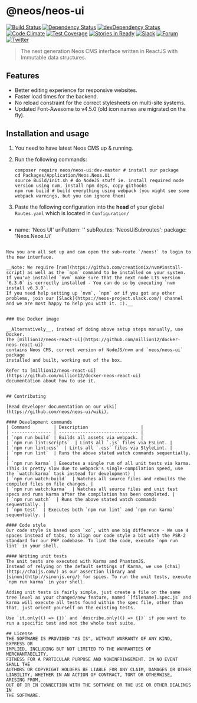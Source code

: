 # @neos/neos-ui
[![Build Status](https://travis-ci.org/neos/neos-ui.svg?branch=master)](https://travis-ci.org/neos/neos-ui) [![Dependency Status](https://david-dm.org/neos/neos-ui.svg)](https://david-dm.org/neos/neos-ui) [![devDependency Status](https://david-dm.org/neos/neos-ui/dev-status.svg)](https://david-dm.org/neos/neos-ui#info=devDependencies&view=table)
[![Code Climate](https://codeclimate.com/github/neos/neos-ui/badges/gpa.svg)](https://codeclimate.com/github/neos/neos-ui)
[![Test Coverage](https://codeclimate.com/github/neos/neos-ui/badges/coverage.svg)](https://codeclimate.com/github/neos/neos-ui/coverage)
[![Stories in Ready](https://badge.waffle.io/neos/neos-ui.svg?label=ready&title=Issues+Ready)](http://waffle.io/neos/neos-ui)
[![Slack](http://slack.neos.io/badge.svg)](http://slack.neos.io) [![Forum](https://img.shields.io/badge/forum-Discourse-39c6ff.svg)](https://discuss.neos.io/) [![Twitter](https://img.shields.io/twitter/follow/neoscms.svg?style=social)](https://twitter.com/NeosCMS)

> The next generation Neos CMS interface written in ReactJS with Immutable data structures.


## Features

* Better editing experience for responsive websites.
* Faster load times for the backend.
* No reload constraint for the correct stylesheets on multi-site systems.
* Updated Font-Awesome to v4.5.0 (old icon names are migrated on the fly).


## Installation and usage

1. You need to have latest Neos CMS up & running.

2. Run the following commands:
   ```
   composer require neos/neos-ui:dev-master # install our package
   cd Packages/Application/Neos.Neos.Ui
   source Build/init.sh # do NodeJS stuff ie. install required node version using nvm, install npm deps, copy githooks
   npm run build # build everything using webpack (you might see some webpack warnings, but you can ignore them)
   ```

3. Paste the following configuration into the **head** of your global `Routes.yaml` which is located in `Configuration/`
   ```yaml
  -
    name: 'Neos UI'
    uriPattern: '<NeosUiSubroutes>'
    subRoutes:
      'NeosUiSubroutes':
        package: 'Neos.Neos.Ui'
   ```

Now you are all set up and can open the sub-route `/neos!` to login to the new interface.

__Note: We require [nvm](https://github.com/creationix/nvm#install-script) as well as the `npm` command to be installed on your system.
If you've installed `nvm` make sure that the next node LTS version `6.3.0` is correctly installed - You can do so by executing `nvm install v6.3.0`.
If you need help setting up `nvm`, `npm` or if you got any other problems, join our [Slack](https://neos-project.slack.com/) channel and we are most happy to help you with it. :).__


### Use Docker image

__Alternatively__, instead of doing above setup steps manually, use Docker.
The [million12/neos-react-ui](https://github.com/million12/docker-neos-react-ui)
contains Neos CMS, correct version of NodeJS/nvm and `neos/neos-ui` package
installed and built, working out of the box.

Refer to [million12/neos-react-ui](https://github.com/million12/docker-neos-react-ui)
documentation about how to use it.


## Contributing

[Read developer documentation on our wiki](https://github.com/neos/neos-ui/wiki).

#### Development commands
| Command         | Description                    |
| --------------- | ------------------------------ |
| `npm run build` | Builds all assets via webpack. |
| `npm run lint:scripts`  | Lints all `.js` files via ESLint. |
| `npm run lint:css`  | Lints all `.css` files via StyleLint. |
| `npm run lint`  | Runs the above stated watch commands sequentially. |
| `npm run karma` | Executes a single run of all unit tests via karma. (This is pretty slow due to webpack's single-compilation speed, use the `watch:karma` task instead for development) |
| `npm run watch:build`  | Watches all source files and rebuilds the compiled files on file changes. |
| `npm run watch:karma`  | Watches all source files and unit test specs and runs karma after the compilation has been completed. |
| `npm run watch`  | Runs the above stated watch commands sequentially. |
| `npm test`  | Executes both `npm run lint` and `npm run karma` sequentially. |

#### Code style
Our code style is based upon `xo`, with one big difference - We use 4 spaces instead of tabs, to align our code style a bit with the PSR-2 standard for our PHP codebase. To lint the code, execute `npm run lint` in your shell.

#### Writing unit tests
The unit tests are executed with Karma and PhantomJS.
Instead of relying on the default settings of Karma, we use [chai](http://chaijs.com/) as our assertion library and
[sinon](http://sinonjs.org/) for spies. To run the unit tests, execute `npm run karma` in your shell.

Adding unit tests is fairly simple, just create a file on the same tree level as your changed/new feature, named `[filename].spec.js` and karma will execute all tests found within the spec file, other than that, just orient yourself on the existing tests.

Use `it.only(() => {})` and `describe.only(() => {})` if you want to run a specific test and not the whole test suite.

## License
THE SOFTWARE IS PROVIDED "AS IS", WITHOUT WARRANTY OF ANY KIND, EXPRESS OR
IMPLIED, INCLUDING BUT NOT LIMITED TO THE WARRANTIES OF MERCHANTABILITY,
FITNESS FOR A PARTICULAR PURPOSE AND NONINFRINGEMENT. IN NO EVENT SHALL THE
AUTHORS OR COPYRIGHT HOLDERS BE LIABLE FOR ANY CLAIM, DAMAGES OR OTHER
LIABILITY, WHETHER IN AN ACTION OF CONTRACT, TORT OR OTHERWISE, ARISING FROM,
OUT OF OR IN CONNECTION WITH THE SOFTWARE OR THE USE OR OTHER DEALINGS IN
THE SOFTWARE.
